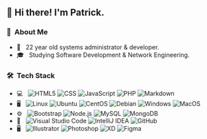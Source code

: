 <h2> 👋 Hi there! I'm Patrick.</h2> 

<h3> 👨 &nbsp;About Me </h3>

- 🤔 &nbsp; 22 year old systems administrator & developer.
- 🎓 &nbsp; Studying Software Development & Network Engineering.
<!-- - 💼 &nbsp; Working as a Construction Labourer. -->

<h3> 🛠 &nbsp;Tech Stack</h3>

- 💻 &nbsp;
  ![HTML5](https://img.shields.io/badge/-HTML5-333333?style=flat&logo=HTML5)
  ![CSS](https://img.shields.io/badge/-CSS-333333?style=flat&logo=CSS3&logoColor=1572B6)
  ![JavaScript](https://img.shields.io/badge/-JavaScript-333333?style=flat&logo=javascript)
  ![PHP](https://img.shields.io/badge/-PHP-333333?style=flat&logo=php)
  ![Markdown](https://img.shields.io/badge/-Markdown-333333?style=flat&logo=markdown)
- 🖥️ &nbsp;
   ![Linux](https://img.shields.io/badge/-Linux-333333?style=flat&logo=linux)
   ![Ubuntu](https://img.shields.io/badge/-Ubuntu-333333?style=flat&logo=ubuntu)
   ![CentOS](https://img.shields.io/badge/-CentOS-333333?style=flat&logo=centos)
   ![Debian](https://img.shields.io/badge/-Debian-333333?style=flat&logo=debian)
   ![Windows](https://img.shields.io/badge/-Windows-333333?style=flat&logo=windows)
   ![MacOS](https://img.shields.io/badge/-MacOS-333333?style=flat&logo=apple)
- ⚙️ &nbsp;
  ![Bootstrap](https://img.shields.io/badge/-Bootstrap-333333?style=flat&logo=bootstrap&logoColor=563D7C)
  ![Node.js](https://img.shields.io/badge/-Node.js-333333?style=flat&logo=node.js)
  ![MySQL](https://img.shields.io/badge/-MySQL-333333?style=flat&logo=mysql)
  ![MongoDB](https://img.shields.io/badge/-MongoDB-333333?style=flat&logo=mongodb)
- 🔧 &nbsp;
  ![Visual Studio Code](https://img.shields.io/badge/-Visual%20Studio%20Code-333333?style=flat&logo=visual-studio-code&logoColor=007ACC)
  ![IntelliJ IDEA](https://img.shields.io/badge/-IntelliJIDEA-333333?style=flat&logo=intellij-idea&logoColor=007ACC) 
  ![GitHub](https://img.shields.io/badge/-GitHub-333333?style=flat&logo=github&logoColor=007ACC)
- 🖥 &nbsp;
  ![Illustrator](https://img.shields.io/badge/-Illustrator-333333?style=flat&logo=adobe-illustrator)
  ![Photoshop](https://img.shields.io/badge/-Photoshop-333333?style=flat&logo=adobe-photoshop)
  ![XD](https://img.shields.io/badge/-XD-333333?style=flat&logo=adobe-xd)
  ![Figma](https://img.shields.io/badge/-Figma-333333?style=flat&logo=figma&logoColor=007ACC)
